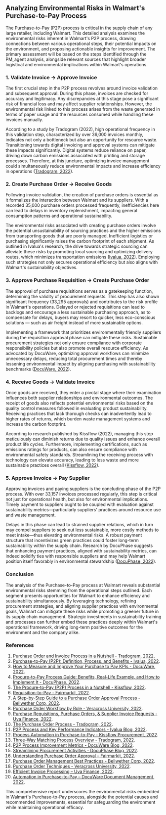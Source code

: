 ## Analyzing Environmental Risks in Walmart's Purchase-to-Pay Process

The Purchase-to-Pay (P2P) process is critical in the supply chain of any large retailer, including Walmart. This detailed analysis examines the environmental risks inherent in Walmart's P2P process, drawing connections between various operational steps, their potential impacts on the environment, and proposing actionable insights for improvement. The primary assessment will be based on the steps identified through the PM_agent analysis, alongside relevant sources that highlight broader logistical and environmental implications within Walmart's operations.

### 1. Validate Invoice -> Approve Invoice

The first crucial step in the P2P process revolves around invoice validation and subsequent approval. During this phase, invoices are checked for accuracy and legitimacy. Any discrepancies at this stage pose a significant risk of financial loss and may affect supplier relationships. However, the environmental risk linked to this process arises from the waste generated in terms of paper usage and the resources consumed while handling these invoices manually.

According to a study by Tradogram (2022), high operational frequency in this validation step, characterized by over 36,000 invoices monthly, indicates not only a bottleneck but also an opportunity for resource waste. Transitioning towards digital invoicing and approval systems can mitigate these impacts significantly. Digital systems reduce reliance on paper, driving down carbon emissions associated with printing and storage processes. Therefore, at this juncture, optimizing invoice management could simultaneously reduce environmental impacts and increase efficiency in operations ([Tradogram, 2022](https://www.tradogram.com/purchase-order-process-free-download)).

### 2. Create Purchase Order -> Receive Goods

Following invoice validation, the creation of purchase orders is essential as it formalizes the interaction between Walmart and its suppliers. With a recorded 35,000 purchase orders processed frequently, inefficiencies here can lead to delays in inventory replenishment, impacting general consumption patterns and operational sustainability.

The environmental risks associated with creating purchase orders involve the potential unsustainability of sourcing practices and the higher emissions from transporting goods that are poorly managed. Inefficient logistics or purchasing significantly raises the carbon footprint of each shipment. As outlined in Ivalua's research, the drive towards strategic sourcing can alleviate these risks by promoting local sourcing and optimizing delivery routes, which minimizes transportation emissions ([Ivalua, 2022](https://www.ivalua.com/blog/purchase-to-pay/)). Employing such strategies not only secures operational efficiency but also aligns with Walmart's sustainability objectives.

### 3. Approve Purchase Requisition -> Create Purchase Order

The approval of purchase requisitions serves as a gatekeeping function, determining the validity of procurement requests. This step has also shown significant frequency (33,295 approvals) and contributes to the risk profile in Walmart's operations. Delayed or rejected requisitions can lead to backlogs and encourage a less sustainable purchasing approach, as to compensate for delays, buyers may resort to quicker, less eco-conscious solutions — such as air freight instead of more sustainable options.

Implementing a framework that prioritizes environmentally friendly suppliers during the requisition approval phase can mitigate these risks. Sustainable procurement strategies not only ensure compliance with corporate responsibility policies but also promote overall resource efficiency. As advocated by DocuWare, optimizing approval workflows can minimize unnecessary delays, reducing total procurement times and thereby lessening environmental impact by aligning purchasing with sustainability benchmarks ([DocuWare, 2022](https://www.docuware.com)).

### 4. Receive Goods -> Validate Invoice

Once goods are received, they enter a pivotal stage where their examination influences both supplier relationships and environmental outcomes. The receipt of goods also reflects potential environmental risks based on the quality control measures followed in evaluating product sustainability. Receiving practices that lack thorough checks can inadvertently lead to higher rates of returns, which burden waste management systems and increase the carbon footprint.

According to research published by Kissflow (2022), managing this step meticulously can diminish returns due to quality issues and enhance overall product life cycles. Furthermore, implementing certifications, such as emissions ratings for products, can also ensure compliance with environmental safety standards. Streamlining the receiving process with technology can elevate accuracy, leading to less waste and more sustainable practices overall ([Kissflow, 2022](https://kissflow.com/procurement/procure-to-pay/)).

### 5. Approve Invoice -> Pay Supplier

Approving invoices and paying suppliers is the concluding phase of the P2P process. With over 33,157 invoices processed regularly, this step is critical not just for operational health, but also for environmental implications. Timely payment to suppliers ought to be coupled with evaluation against sustainability metrics—particularly suppliers' practices around resource use and waste management.

Delays in this phase can lead to strained supplier relations, which in turn may compel suppliers to seek out less sustainable, more costly methods to meet intake—thus elevating environmental risks. A robust payment structure that incentivizes green practices could foster long-term sustainability within the supply chain. Research by DocuPhase suggests that enhancing payment practices, aligned with sustainability metrics, can indeed solidify ties with responsible suppliers and may help Walmart position itself favorably in environmental stewardship ([DocuPhase, 2022](https://www.docuphase.com/blog)).

### Conclusion

The analysis of the Purchase-to-Pay process at Walmart reveals substantial environmental risks stemming from the operational steps outlined. Each segment presents opportunities for Walmart to enhance efficiency and sustainability simultaneously. By leveraging technology, refining procurement strategies, and aligning supplier practices with environmental goals, Walmart can mitigate these risks while promoting a greener future in its supply chain management. Strategic investments in sustainability training and processes can further embed these practices deeply within Walmart's operational framework, driving long-term positive outcomes for the environment and the company alike.

### References
1. [Purchase Order and Invoice Process in a Nutshell - Tradogram, 2022](https://www.tradogram.com/purchase-order-process-free-download).
2. [Purchase-to-Pay (P2P): Definition, Process, and Benefits - Ivalua, 2022](https://www.ivalua.com/blog/purchase-to-pay/).
3. [How to Measure and Improve Your Purchase to Pay KPIs - DocuWare, 2022](https://www.docuware.com).
4. [Procure-to-Pay Process Guide: Benefits, Real-Life Example, and How to Implement It - DocuPhase, 2022](https://www.docuphase.com).
5. [The Procure-to-Pay (P2P) Process in a Nutshell - Kissflow, 2022](https://kissflow.com/procurement/procure-to-pay/).
6. [Requisition-to-Pay - Fairmarkit, 2022](https://www.fairmarkit.com).
7. [A Step-by-Step Guide to a Purchase Order Approval Process - Bellwether Corp, 2022](https://www.bellwethercorp.com).
8. [Purchase Order Workflow by Role - Veracross University, 2022](https://community.veracross.com).
9. [Purchase Requisitions, Purchase Orders, & Supplier Invoice Requests - Uva Finance, 2022](https://uvafinance.virginia.edu).
10. [The Purchase Order Process - Tradogram, 2022](https://www.tradogram.com/purchase-order-process-free-download).
11. [P2P Process and Key Performance Indicators - Ivalua Blog, 2022](https://www.ivalua.com/blog/purchase-to-pay/).
12. [Process Automation in Purchase-to-Pay - Kissflow Procurement, 2022](https://kissflow.com/procurement/procure-to-pay/).
13. [Three-Way Matching Process Overview - Tradogram, 2022](https://www.tradogram.com/blog/the-purchase-order-to-invoice-process-in-a-nutshell).
14. [P2P Process Improvement Metrics - DocuWare Blog, 2022](https://start.docuware.com/blog/document-management/purchase-to-pay-process).
15. [Streamlining Procurement Activities - DocuPhase Blog, 2022](https://www.docuphase.com/blog).
16. [Understanding Purchase Order Approval – Fairmarkit, 2022](https://www.fairmarkit.com/glossary/requisition-to-pay).
17. [Purchase Order Management Best Practices - Bellwether Corp, 2022](https://www.bellwethercorp.com/blog/a-step-by-step-guide-to-a-purchase-order-approval-process/).
18. [Purchase Order Techniques - Veracross University, 2022](https://community.veracross.com/s/article/Purchase-Order-Workflow-by-Role).
19. [Efficient Invoice Processing – Uva Finance, 2022](https://uvafinance.virginia.edu/sites/uvafinance/files/2022-06/Purchase%20Requisitions%20Purchase%20Orders%20%20Supplier%20Invoice%20Requests%20Slides%20for%20reference.pdf).
20. [Automation in Purchase-to-Pay – DocuWare Document Management, 2022](https://start.docuware.com/blog/document-management/purchase-to-pay-process). 

This comprehensive report underscores the environmental risks embedded in Walmart's Purchase-to-Pay process, alongside the potential causes and recommended improvements, essential for safeguarding the environment while maintaining operational efficacy.